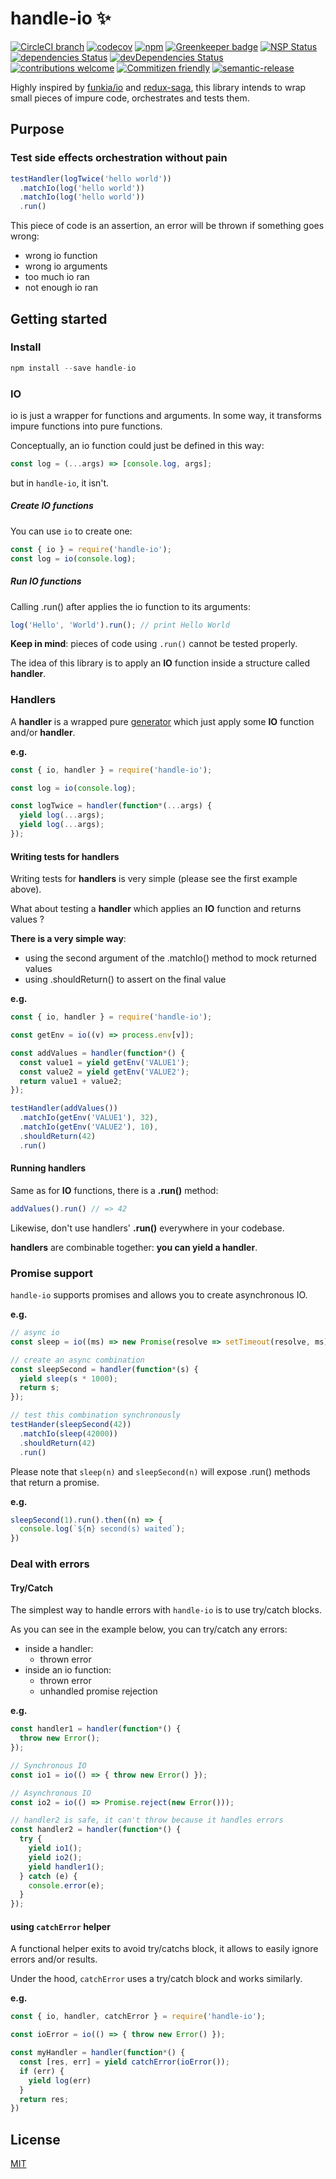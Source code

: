 # handle-io :sparkles:

[![CircleCI branch](https://img.shields.io/circleci/project/github/guillaumearm/handle-io/master.svg)](https://circleci.com/gh/guillaumearm/handle-io)
[![codecov](https://codecov.io/gh/guillaumearm/handle-io/branch/master/graph/badge.svg)](https://codecov.io/gh/guillaumearm/handle-io)
[![npm](https://img.shields.io/npm/v/handle-io.svg)](https://www.npmjs.com/package/handle-io)
[![Greenkeeper badge](https://badges.greenkeeper.io/guillaumearm/handle-io.svg)](https://greenkeeper.io/)
[![NSP Status](https://nodesecurity.io/orgs/trapcodien/projects/b050060a-8207-40cc-a229-89efb0e8cee0/badge)](https://nodesecurity.io/orgs/trapcodien/projects/b050060a-8207-40cc-a229-89efb0e8cee0)
[![dependencies Status](https://david-dm.org/guillaumearm/handle-io/status.svg)](https://david-dm.org/guillaumearm/handle-io)
[![devDependencies Status](https://david-dm.org/guillaumearm/handle-io/dev-status.svg)](https://david-dm.org/guillaumearm/handle-io?type=dev)
[![contributions welcome](https://img.shields.io/badge/contributions-welcome-brightgreen.svg?style=flat)](https://github.com/guillaumearm/handle-io/blob/master/CONTRIBUTING.md)
[![Commitizen friendly](https://img.shields.io/badge/commitizen-friendly-brightgreen.svg)](http://commitizen.github.io/cz-cli/)
[![semantic-release](https://img.shields.io/badge/%20%20%F0%9F%93%A6%F0%9F%9A%80-semantic--release-e10079.svg)](https://github.com/semantic-release/semantic-release)

Highly inspired by [funkia/io](https://github.com/funkia/io) and [redux-saga](https://github.com/redux-saga/redux-saga), this library intends to wrap small pieces of impure code, orchestrates and tests them.

## Purpose

### Test side effects orchestration without pain

```js
testHandler(logTwice('hello world'))
  .matchIo(log('hello world'))
  .matchIo(log('hello world'))
  .run()
```

This piece of code is an assertion, an error will be thrown if something goes wrong:

- wrong io function
- wrong io arguments
- too much io ran
- not enough io ran

## Getting started

### Install

```js
npm install --save handle-io
```

### IO

io is just a wrapper for functions and arguments.
In some way, it transforms impure functions into pure functions.

Conceptually, an io function could just be defined in this way:

```js
const log = (...args) => [console.log, args];
```

but in `handle-io`, it isn't.

##### Create IO functions

You can use `io` to create one:

```js
const { io } = require('handle-io');
const log = io(console.log);
```

##### Run IO functions

Calling .run() after applies the io function to its arguments:

```js
log('Hello', 'World').run(); // print Hello World
```

**Keep in mind**: pieces of code using `.run()` cannot be tested properly.

The idea of this library is to apply an **IO** function inside a structure called **handler**.

### Handlers
A **handler** is a wrapped pure [generator](https://developer.mozilla.org/en-US/docs/Web/JavaScript/Reference/Global_Objects/Generator) which just apply some **IO** function and/or **handler**.

**e.g.**

```js
const { io, handler } = require('handle-io');

const log = io(console.log);

const logTwice = handler(function*(...args) {
  yield log(...args);
  yield log(...args);
});
```

#### Writing tests for handlers

Writing tests for **handlers** is very simple (please see the first example above).

What about testing a **handler** which applies an **IO** function and returns values ?

**There is a very simple way**:

- using the second argument of the .matchIo() method to mock returned values
- using .shouldReturn() to assert on the final value

**e.g.**

```js
const { io, handler } = require('handle-io');

const getEnv = io((v) => process.env[v]);

const addValues = handler(function*() {
  const value1 = yield getEnv('VALUE1');
  const value2 = yield getEnv('VALUE2');
  return value1 + value2;
});

testHandler(addValues())
  .matchIo(getEnv('VALUE1'), 32),
  .matchIo(getEnv('VALUE2'), 10),
  .shouldReturn(42)
  .run()
```

#### Running handlers
Same as for **IO** functions, there is a **.run()** method:

```js
addValues().run() // => 42
```

Likewise, don't use handlers' **.run()** everywhere in your codebase.

**handlers** are combinable together: **you can yield a handler**.

### Promise support

`handle-io` supports promises and allows you to create asynchronous IO.

**e.g.**

```js
// async io
const sleep = io((ms) => new Promise(resolve => setTimeout(resolve, ms)));

// create an async combination
const sleepSecond = handler(function*(s) {
  yield sleep(s * 1000);
  return s;
});

// test this combination synchronously
testHander(sleepSecond(42))
  .matchIo(sleep(42000))
  .shouldReturn(42)
  .run()
```

Please note that `sleep(n)` and `sleepSecond(n)` will expose .run() methods that return a promise.

**e.g.**

```js
sleepSecond(1).run().then((n) => {
  console.log(`${n} second(s) waited`);
})
```

### Deal with errors

#### Try/Catch

The simplest way to handle errors with `handle-io` is to use try/catch blocks.

As you can see in the example below, you can try/catch any errors:

- inside a handler:
  - thrown error
- inside an io function:
  - thrown error
  - unhandled promise rejection

**e.g.**

```js
const handler1 = handler(function*() {
  throw new Error();
});

// Synchronous IO
const io1 = io(() => { throw new Error() });

// Asynchronous IO
const io2 = io(() => Promise.reject(new Error()));

// handler2 is safe, it can't throw because it handles errors
const handler2 = handler(function*() {
  try {
    yield io1();
    yield io2();
    yield handler1();
  } catch (e) {
    console.error(e);
  }
});

```

#### using `catchError` helper

A functional helper exits to avoid try/catchs block, it allows to easily ignore errors and/or results.

Under the hood, `catchError` uses a try/catch block and works similarly.

**e.g.**

```js
const { io, handler, catchError } = require('handle-io');

const ioError = io(() => { throw new Error() });

const myHandler = handler(function*() {
  const [res, err] = yield catchError(ioError());
  if (err) {
    yield log(err)
  }
  return res;
})
```

## License
[MIT](https://github.com/guillaumearm/handle-io/blob/master/LICENSE)
